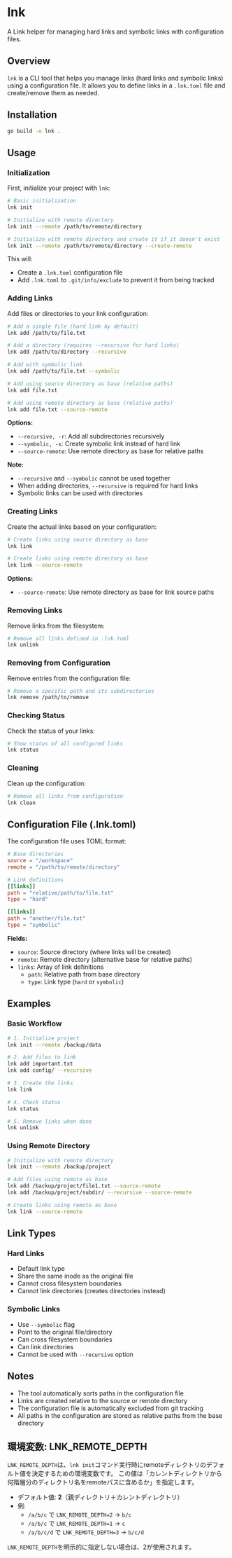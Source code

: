 # lnk

A Link helper for managing hard links and symbolic links with configuration files.

## Overview

`lnk` is a CLI tool that helps you manage links (hard links and symbolic links) using a configuration file. It allows you to define links in a `.lnk.toml` file and create/remove them as needed.

## Installation

```bash
go build -o lnk .
```

## Usage

### Initialization

First, initialize your project with `lnk`:

```bash
# Basic initialization
lnk init

# Initialize with remote directory
lnk init --remote /path/to/remote/directory

# Initialize with remote directory and create it if it doesn't exist
lnk init --remote /path/to/remote/directory --create-remote
```

This will:
- Create a `.lnk.toml` configuration file
- Add `.lnk.toml` to `.git/info/exclude` to prevent it from being tracked

### Adding Links

Add files or directories to your link configuration:

```bash
# Add a single file (hard link by default)
lnk add /path/to/file.txt

# Add a directory (requires --recursive for hard links)
lnk add /path/to/directory --recursive

# Add with symbolic link
lnk add /path/to/file.txt --symbolic

# Add using source directory as base (relative paths)
lnk add file.txt

# Add using remote directory as base (relative paths)
lnk add file.txt --source-remote
```

**Options:**
- `--recursive, -r`: Add all subdirectories recursively
- `--symbolic, -s`: Create symbolic link instead of hard link
- `--source-remote`: Use remote directory as base for relative paths

**Note:** 
- `--recursive` and `--symbolic` cannot be used together
- When adding directories, `--recursive` is required for hard links
- Symbolic links can be used with directories

### Creating Links

Create the actual links based on your configuration:

```bash
# Create links using source directory as base
lnk link

# Create links using remote directory as base
lnk link --source-remote
```

**Options:**
- `--source-remote`: Use remote directory as base for link source paths

### Removing Links

Remove links from the filesystem:

```bash
# Remove all links defined in .lnk.toml
lnk unlink
```

### Removing from Configuration

Remove entries from the configuration file:

```bash
# Remove a specific path and its subdirectories
lnk remove /path/to/remove
```

### Checking Status

Check the status of your links:

```bash
# Show status of all configured links
lnk status
```

### Cleaning

Clean up the configuration:

```bash
# Remove all links from configuration
lnk clean
```

## Configuration File (.lnk.toml)

The configuration file uses TOML format:

```toml
# Base directories
source = "/workspace"
remote = "/path/to/remote/directory"

# Link definitions
[[links]]
path = "relative/path/to/file.txt"
type = "hard"

[[links]]
path = "another/file.txt"
type = "symbolic"
```

**Fields:**
- `source`: Source directory (where links will be created)
- `remote`: Remote directory (alternative base for relative paths)
- `links`: Array of link definitions
  - `path`: Relative path from base directory
  - `type`: Link type (`hard` or `symbolic`)

## Examples

### Basic Workflow

```bash
# 1. Initialize project
lnk init --remote /backup/data

# 2. Add files to link
lnk add important.txt
lnk add config/ --recursive

# 3. Create the links
lnk link

# 4. Check status
lnk status

# 5. Remove links when done
lnk unlink
```

### Using Remote Directory

```bash
# Initialize with remote directory
lnk init --remote /backup/project

# Add files using remote as base
lnk add /backup/project/file1.txt --source-remote
lnk add /backup/project/subdir/ --recursive --source-remote

# Create links using remote as base
lnk link --source-remote
```

## Link Types

### Hard Links
- Default link type
- Share the same inode as the original file
- Cannot cross filesystem boundaries
- Cannot link directories (creates directories instead)

### Symbolic Links
- Use `--symbolic` flag
- Point to the original file/directory
- Can cross filesystem boundaries
- Can link directories
- Cannot be used with `--recursive` option

## Notes

- The tool automatically sorts paths in the configuration file
- Links are created relative to the source or remote directory
- The configuration file is automatically excluded from git tracking
- All paths in the configuration are stored as relative paths from the base directory

## 環境変数: LNK_REMOTE_DEPTH

`LNK_REMOTE_DEPTH`は、`lnk init`コマンド実行時にremoteディレクトリのデフォルト値を決定するための環境変数です。
この値は「カレントディレクトリから何階層分のディレクトリ名をremoteパスに含めるか」を指定します。

- デフォルト値: **2**（親ディレクトリ＋カレントディレクトリ）
- 例:
  - `/a/b/c` で `LNK_REMOTE_DEPTH=2` → `b/c`
  - `/a/b/c` で `LNK_REMOTE_DEPTH=1` → `c`
  - `/a/b/c/d` で `LNK_REMOTE_DEPTH=3` → `b/c/d`

`LNK_REMOTE_DEPTH`を明示的に指定しない場合は、2が使用されます。
